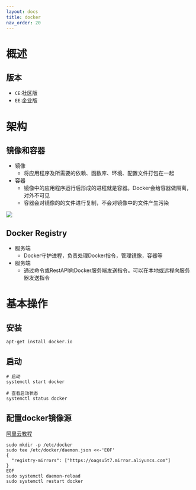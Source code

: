 ```yaml
---
layout: docs
title: docker
nav_order: 20
---
```


# 概述

## 版本

- `CE`:社区版
- `EE`:企业版

# 架构

## 镜像和容器

- 镜像
  - 将应用程序及所需要的依赖、函数库、环境、配置文件打包在一起
- 容器
  - 镜像中的应用程序运行后形成的进程就是容器。Docker会给容器做隔离，对外不可见
  - 容器会对镜像的的文件进行复制，不会对镜像中的文件产生污染

![](https://cdn.jsdelivr.net/gh/guosonglu/images@master/blog-img/202111291653776.png)

## Docker Registry

- 服务端
  - Docker守护进程，负责处理Docker指令，管理镜像，容器等
- 服务端
  - 通过命令或RestAPI向Docker服务端发送指令。可以在本地或远程向服务器发送指令


# 基本操作

## 安装

```shell
apt-get install docker.io
```

## 启动

```shell
# 启动
systemctl start docker

# 查看启动状态
systemctl status docker
```

## 配置docker镜像源

[阿里云教程](https://cr.console.aliyun.com/cn-shanghai/instances/mirrors)

```shell
sudo mkdir -p /etc/docker
sudo tee /etc/docker/daemon.json <<-'EOF'
{
  "registry-mirrors": ["https://oagsu5t7.mirror.aliyuncs.com"]
}
EOF
sudo systemctl daemon-reload
sudo systemctl restart docker
```

